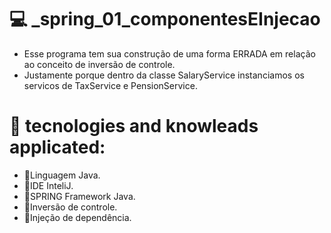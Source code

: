 
# 💻 _spring_01_componentesEInjecao

- Esse programa tem sua construção de uma forma ERRADA em relação ao conceito de inversão de controle. 
- Justamente porque dentro da classe SalaryService instanciamos os servicos de TaxService e PensionService.

# 🔧 tecnologies and knowleads applicated:
- 🎯Linguagem Java.
- 🎯IDE InteliJ.
- 🎯SPRING Framework Java.
- 🎯Inversão de controle.
- 🎯Injeção de dependência.
